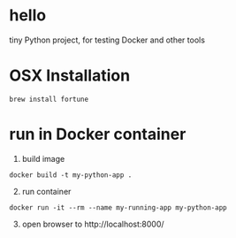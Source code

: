 # hello
tiny Python project, for testing Docker and other tools

# OSX Installation

```
brew install fortune
```

# run in Docker container

1. build image

`docker build -t my-python-app .`

2. run container

`docker run -it --rm --name my-running-app my-python-app`

3. open browser to http://localhost:8000/
